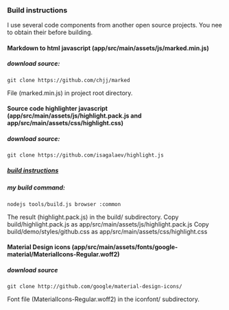 
### Build instructions

I use several code components from another open source projects. You nee to obtain their before building.

#### Markdown to html javascript (app/src/main/assets/js/marked.min.js)

##### download source:

`git clone https://github.com/chjj/marked`

File (marked.min.js) in project root directory.

#### Source code highlighter javascript (app/src/main/assets/js/highlight.pack.js and app/src/main/assets/css/highlight.css)

##### download source:

`git clone https://github.com/isagalaev/highlight.js`

##### [build instructions](http://highlightjs.readthedocs.io/en/latest/building-testing.html#building)

##### my build command:

`nodejs tools/build.js browser :common`

The result (highlight.pack.js) in the build/ subdirectory.
Copy build/highlight.pack.js as app/src/main/assets/js/highlight.pack.js
Copy build/demo/styles/github.css as app/src/main/assets/css/highlight.css

#### Material Design icons (app/src/main/assets/fonts/google-material/MaterialIcons-Regular.woff2)

##### download source

`git clone http://github.com/google/material-design-icons/`

Font file (MaterialIcons-Regular.woff2) in the iconfont/ subdirectory.

